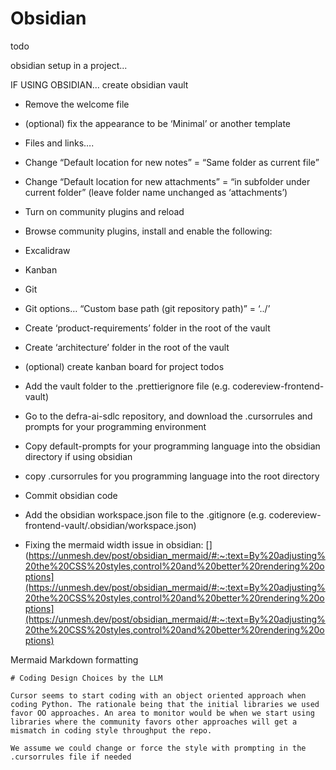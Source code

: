 # Obsidian

todo

obsidian setup in a project...

IF USING OBSIDIAN… create obsidian vault
- Remove the welcome file
- (optional) fix the appearance to be ‘Minimal’ or another template
- Files and links….
- Change “Default location for new notes” = “Same folder as current file”
- Change “Default location for new attachments” = “in subfolder under current folder” (leave folder name unchanged as ‘attachments’)
- Turn on community plugins and reload
- Browse community plugins, install and enable the following:
- Excalidraw
- Kanban
- Git

- Git options… “Custom base path (git repository path)” = ‘../’
- Create ‘product-requirements’ folder in the root of the vault
- Create ‘architecture’ folder in the root of the vault
- (optional) create kanban board for project todos
- Add the vault folder to the .prettierignore file (e.g. codereview-frontend-vault)
- Go to the defra-ai-sdlc repository, and download the .cursorrules and prompts for your programming environment
- Copy default-prompts for your programming language into the obsidian directory if using obsidian
- copy .cursorrules for you programming language into the root directory
- Commit obsidian code
- Add the obsidian workspace.json file to the .gitignore (e.g. codereview-frontend-vault/.obsidian/workspace.json)
- Fixing the mermaid width issue in obsidian: [](https://unmesh.dev/post/obsidian_mermaid/#:~:text=By%20adjusting%20the%20CSS%20styles,control%20and%20better%20rendering%20options](https://unmesh.dev/post/obsidian_mermaid/#:~:text=By%20adjusting%20the%20CSS%20styles,control%20and%20better%20rendering%20options](https://unmesh.dev/post/obsidian_mermaid/#:~:text=By%20adjusting%20the%20CSS%20styles,control%20and%20better%20rendering%20options)


Mermaid
Markdown formatting

```
# Coding Design Choices by the LLM

Cursor seems to start coding with an object oriented approach when coding Python. The rationale being that the initial libraries we used favor OO approaches. An area to monitor would be when we start using libraries where the community favors other approaches will get a mismatch in coding style throughput the repo.

We assume we could change or force the style with prompting in the .cursorrules file if needed
```
